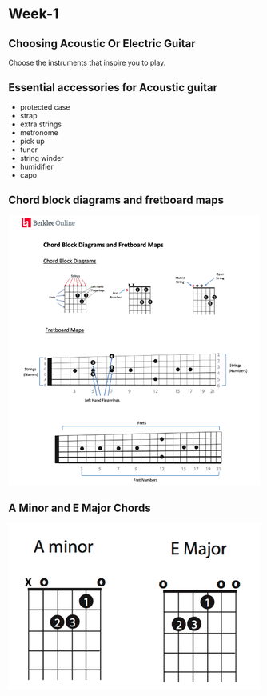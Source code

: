 # Week-1

## Choosing Acoustic Or Electric Guitar

Choose the instruments that inspire you to play.

## Essential accessories for Acoustic guitar

* protected case
* strap
* extra strings
* metronome
* pick up
* tuner
* string winder
* humidifier
* capo

## Chord block diagrams and fretboard maps

![Chord Block Diagrams and Fretboard Maps](./images/block_diagrams.png)

## A Minor and E Major Chords

![A Minor and E Major](./images/A_minor_E_major.png)